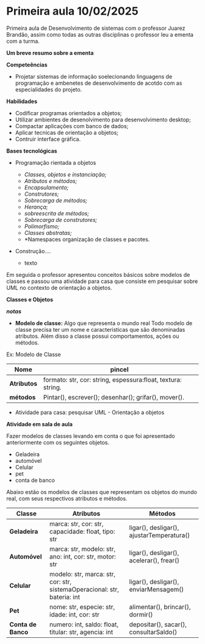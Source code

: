 # Primeira aula 10/02/2025

Primeira aula de Desenvolvimento de sistemas com o professor Juarez Brandão, assim como todas as outras disciplinas o professor leu a ementa com a turma.

**Um breve resumo sobre a ementa**

**Competeências** 

- Projetar sistemas de informação soelecionando linguagens de programação e ambenetes de desenvolvimento de acotdo com as especialidades do projeto. 

**Habilidades**

- Codificar programas orientados a objetos;
- Utilizar ambientes de desenolvimento para desenvolvimento desktop;
- Compactar aplicações com banco de dados;
- Aplicar tecnicas de orientação a objetos;
- Contruir interface gráfica.

**Bases tecnológicas** 

- Programação rientada a objetos
   * *Classes, objetos e instanciação;*
   * *Atributos e métodos;*
   * *Encapsulamento;*
   * *Construtores;*
   * *Sobrecarga de métodos;*
   * *Herança;*
   * *sobreescrita de métodos;*
   * *Sobrecarga de construtores;*
   * *Polimorfismo;*
   * *Classes abstratas;*
   * *Namespaces organização de classes e pacotes.

- Construção....
  * texto


Em seguida o professor apresentou conceitos básicos sobre modelos de classes e passou uma atividade para casa que consiste em pesquisar sobre UML no contexto de orientação a objetos. 

**Classes e Objetos**

***notas***
- **Modelo de classe:** Algo que representa o mundo real 
Todo modelo de classe precisa ter um nome e caracteristicas que são denominadas atributos. Além disso a classe possui comportamentos, ações ou métodos. 

Ex: Modelo de Classe 

|  **Nome**    | pincel                                                      |
|--------------|-------------------------------------------------------------|
| **Atributos**| formato: str, cor: string, espessura:float, textura: string.|
| **métodos**  | Pintar(), escrever(); desenhar(); grifar(), mover().        |

- Atividade para casa: pesquisar UML - Orientação a objetos 

**Atividade em sala de aula**

Fazer modelos de classes levando em conta o que foi apresentado anteriormente com os seguintes objetos.

- Geladeira
- automóvel
- Celular
- pet 
- conta de banco 

Abaixo estão os modelos de classes que representam os objetos do mundo real, com seus respectivos atributos e métodos.

|  **Classe**      | **Atributos**                                                            | **Métodos**                              |
|------------------|--------------------------------------------------------------------------|------------------------------------------|
|  **Geladeira**   | marca: str, cor: str, capacidade: float, tipo: str                       | ligar(), desligar(), ajustarTemperatura()|
|  **Automóvel**   | marca: str, modelo: str, ano: int, cor: str, motor: str                  | ligar(), desligar(), acelerar(), frear() |
|  **Celular**     | modelo: str, marca: str, cor: str, sistemaOperacional: str, bateria: int | ligar(), desligar(), enviarMensagem()    |
|  **Pet**         | nome: str, especie: str, idade: int, cor: str                            | alimentar(), brincar(), dormir()         |
|**Conta de Banco**| numero: int, saldo: float, titular: str, agencia: int                    | depositar(), sacar(), consultarSaldo()   |


